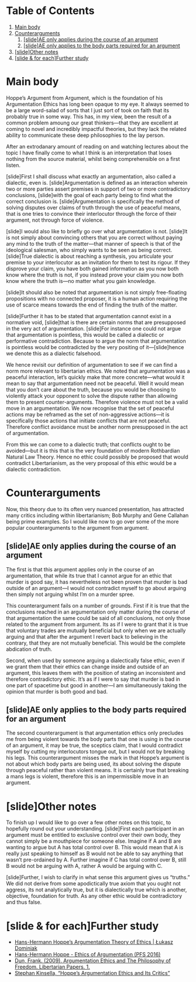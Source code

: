 
# Table of Contents

1.  [Main body](#org0b711ec)
2.  [Counterarguments](#orgf85a865)
    1.  [[slide]AE only applies during the course of an argument](#org9587341)
    2.  [[slide]AE only applies to the body parts required for an argument](#orgea00b37)
3.  [[slide]Other notes](#orgb7c8d59)
4.  [[slide & for each]Further study](#org57d5d8f)



<a id="org0b711ec"></a>

# Main body

Hoppe&rsquo;s Argument from Argument, which is the foundation of his Argumentation Ethics has long been opaque to my eye. It always seemed to be a large word-salad of sorts that I just sort of took on faith that its probably true in some way. This has, in my view, been the result of a common problem amoung our great thinkers&#x2014;that they are excellent at coming to novel and incredibly impactful theories, but they lack the related ability to communicate these deep philosophies to the lay person.

After an extrodanary amount of reading on and watching lectures about the topic I have finally come to what I think is an interpretation that loses nothing from the source material, whilst being comprehensible on a first listen.

[slide]First I shall discuss what exactly an argumentation, also called a dialectic, even is. [slide]Argumentation is defined as an interaction wherein two or more parties assert premises in support of two or more contradictory conclusions, [slide]with the goal of each party being to find what the correct conclusion is. [slide]Argumentation is specifically the method of solving disputes over claims of truth through the use of peaceful means, that is one tries to convince their interlocutor through the force of their argument, not through force of violence.

[slide]I would also like to briefly go over what argumentation is not. [slide]It is not simply about convincing others that you are correct without paying any mind to the truth of the matter&#x2014;that manner of speech is that of the ideological salesman, who simply wants to be seen as being correct. [slide]True dialectic is about reaching a synthesis, you articulate your premise to your interlocutor as an invitation for them to test its rigour. If they disprove your claim, you have both gained information as you now both know where the truth is not, if you instead prove your claim you now both know where the truth is&#x2014;no matter what you gain knowledge.

[slide]It should also be noted that argumentation is not simply free-floating propositions with no connected proposer, it is a human action requiring the use of scarce means towards the end of finding the truth of the matter.

[slide]Further it has to be stated that argumentation cannot exist in a normative void, [slide]that is there are certain norms that are presupposed in the very act of argumentation. [slide]For instance one could not argue that argumentation is pointless, this would be called a dialectic or performative contradiction. Because to argue the norm that argumentation is pointless would be contradicted by the very positing of it&#x2014;[slide]hence we denote this as a dialectic falsehood.

We hence revisit our definition of argumentation to see if we can find a norm more relevant to libertarian ethics. We noted that argumentation was a peaceful interaction, let&rsquo;s quickly make that more concrete&#x2014;what would it mean to say that argumentation need not be peaceful. Well it would mean that you don&rsquo;t care about the truth, because you would be choosing to violently attack your opponent to solve the dispute rather than allowing them to present counter-arguments. Therefore violence must not be a valid move in an argumentation. We now recognise that the set of peaceful actions may be reframed as the set of non-aggressive actions&#x2014;it is specifically those actions that initiate conflicts that are not peaceful. Therefore conflict avoidance must be another norm presupposed in the act of argumentation.

From this we can come to a dialectic truth; that conflicts ought to be avoided&#x2014;but it is this that is the very foundation of modern Rothbardian Natural Law Theory. Hence no ethic could possibly be proposed that would contradict Libertarianism, as the very proposal of this ethic would be a dialectic contradiction.


<a id="orgf85a865"></a>

# Counterarguments

Now, this theory due to its often very nuanced presentation, has attracted many critics including within libertarianism; Bob Murphy and Gene Callahan being prime examples. So I would like now to go over some of the more popular counterarguments to the argument from argument.


<a id="org9587341"></a>

## [slide]AE only applies during the course of an argument

The first is that this argument applies only in the course of an argumentation, that while its true that I cannot argue for an ethic that murder is good say, it has nevertheless not been proven that murder is bad outside of an argument&#x2014;I would not contradict myself to go about arguing then simply not arguing whilst I&rsquo;m on a murder spree.

This counterargument fails on a number of grounds. First if it is true that the conclusions reached in an argumentation only matter during the course of that argumentation the same could be said of all conclusions, not only those related to the argument from argument. Its as if I were to grant that it is true that voluntary trades are mutually beneficial but only when we are actually arguing and that after the argument I revert back to believing in the contrary, that they are not mutually beneficial. This would be the complete abdication of truth.

Second, when used by someone arguing a dialectically false ethic, even if we grant them that their ethics can change inside and outside of an argument, this leaves them with the position of stating an inconsistent and therefore contradictory ethic. It&rsquo;s as if I were to say that murder is bad in one part of spacetime but good in another&#x2014;I am simultaneously taking the opinion that murder is both good and bad.


<a id="orgea00b37"></a>

## [slide]AE only applies to the body parts required for an argument

The second counterargument is that argumentation ethics only precludes me from being violent towards the body parts that one is using in the course of an argument, it may be true, the sceptics claim, that I would contradict myself by cutting my interlocutors tongue out, but I would not by breaking his legs. This counterargument misses the mark in that Hoppe&rsquo;s argument is not about which body parts are being used, its about solving the dispute through peaceful rather than violent means. It is certainly true that breaking a mans legs is violent, therefore this is an impermissible move in an argument.


<a id="orgb7c8d59"></a>

# [slide]Other notes

To finish up I would like to go over a few other notes on this topic, to hopefully round out your understanding. [slide]First each participant in an argument must be entitled to exclusive control over their own body, they cannot simply be a mouthpiece for someone else. Imagine if A and B are wanting to argue but A has total control over B. This would mean that A is really just speaking to himself as B would not be able to say anything that wasn&rsquo;t pre-ordained by A. Further imagine if C has total control over B, still B would not be arguing with A, rather A would be arguing with C.

[slide]Further, I wish to clarify in what sense this argument gives us &ldquo;truths.&rdquo; We did not derive from some apodictically true axiom that you ought not aggress, its not analytically true, but it is dialectically true which is another, objective, foundation for truth. As any other ethic would be contradictory and thus false.


<a id="org57d5d8f"></a>

# [slide & for each]Further study

-   [Hans-Hermann Hoppe’s Argumentation Theory of Ethics | Łukasz Dominiak](https://www.youtube.com/watch?v=WqO54eWt4Ws)
-   [Hans-Hermann Hoppe - Ethics of Argumentation (PFS 2016)](https://www.youtube.com/watch?v=b8UE3QAV8JM)
-   [Dun, Frank. (2009). Argumentation Ethics and The Philosophy of Freedom. Libertarian Papers. 1.](https://www.researchgate.net/publication/293200578_Argumentation_Ethics_and_The_Philosophy_of_Freedom)
-   [Stephan Kinsella, &ldquo;Hoppe’s Argumentation Ethics and Its Critics&rdquo;](https://www.stephankinsella.com/2015/08/hoppes-argumentation-ethics-and-its-critics/)

